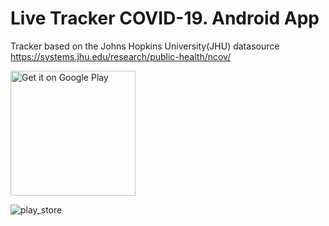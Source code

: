 # Live Tracker COVID-19. Android App

Tracker based on the Johns Hopkins University(JHU) datasource https://systems.jhu.edu/research/public-health/ncov/

<a href='https://play.google.com/store/apps/details?id=com.mobiledevpro.livetracker.covid&pcampaignid=pcampaignidMKT-Other-global-all-co-prtnr-py-PartBadge-Mar2515-1'><img width="200px" alt='Get it on Google Play' src='https://play.google.com/intl/en_us/badges/static/images/badges/en_badge_web_generic.png'/></a>


![play_store](https://user-images.githubusercontent.com/5750211/76806838-360cb780-67eb-11ea-95a2-14bbd1379680.png)

